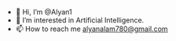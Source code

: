 - 👋 Hi, I’m @Alyan1
- 👀 I’m interested in Artificial Intelligence.
- 📫 How to reach me alyanalam780@gmail.com

<!---
Alyan1/Alyan1 is a ✨ special ✨ repository because its `README.md` (this file) appears on your GitHub profile.
You can click the Preview link to take a look at your changes.
--->
